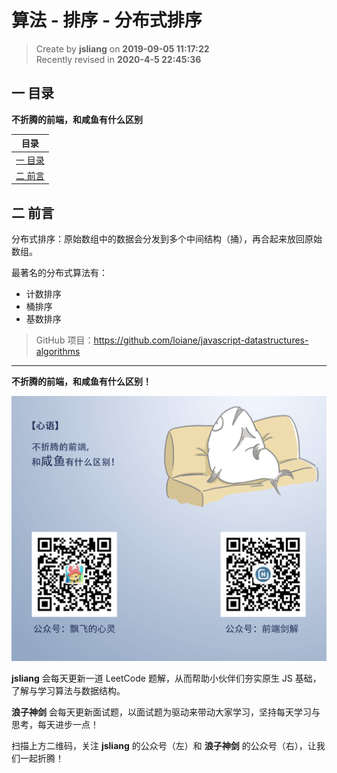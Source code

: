 算法 - 排序 - 分布式排序
===

> Create by **jsliang** on **2019-09-05 11:17:22**  
> Recently revised in **2020-4-5 22:45:36**

## <a name="chapter-one" id="chapter-one">一 目录</a>

**不折腾的前端，和咸鱼有什么区别**

| 目录 |
| --- | 
| [一 目录](#chapter-one) | 
| [二 前言](#chapter-two) |

## <a name="chapter-two" id="chapter-two">二 前言</a>



分布式排序：原始数组中的数据会分发到多个中间结构（捅），再合起来放回原始数组。

最著名的分布式算法有：

* 计数排序
* 桶排序
* 基数排序

> GitHub 项目：https://github.com/loiane/javascript-datastructures-algorithms

---

**不折腾的前端，和咸鱼有什么区别！**

![图](../../public-repertory/img/z-index-small.png)

**jsliang** 会每天更新一道 LeetCode 题解，从而帮助小伙伴们夯实原生 JS 基础，了解与学习算法与数据结构。

**浪子神剑** 会每天更新面试题，以面试题为驱动来带动大家学习，坚持每天学习与思考，每天进步一点！

扫描上方二维码，关注 **jsliang** 的公众号（左）和 **浪子神剑** 的公众号（右），让我们一起折腾！

